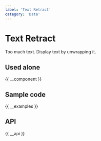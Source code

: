 ```yaml
---
label: 'Text Retract'
category: 'Data'
---
```


# Text Retract

Too much text. Display text by unwrapping it.

## Used alone

{{ __component }}

## Sample code

{{ __examples }}

## API

{{ __api }}
